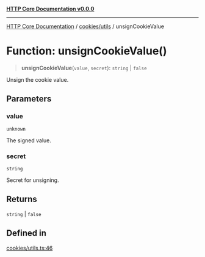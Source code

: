 [**HTTP Core Documentation v0.0.0**](../../../README.md)

***

[HTTP Core Documentation](../../../modules.md) / [cookies/utils](../README.md) / unsignCookieValue

# Function: unsignCookieValue()

> **unsignCookieValue**(`value`, `secret`): `string` \| `false`

Unsign the cookie value.

## Parameters

### value

`unknown`

The signed value.

### secret

`string`

Secret for unsigning.

## Returns

`string` \| `false`

## Defined in

[cookies/utils.ts:46](https://github.com/stonemjs/http-core/blob/24dd4b3f1e59fc19fb65fa5316121fe4b68e4f41/src/cookies/utils.ts#L46)

